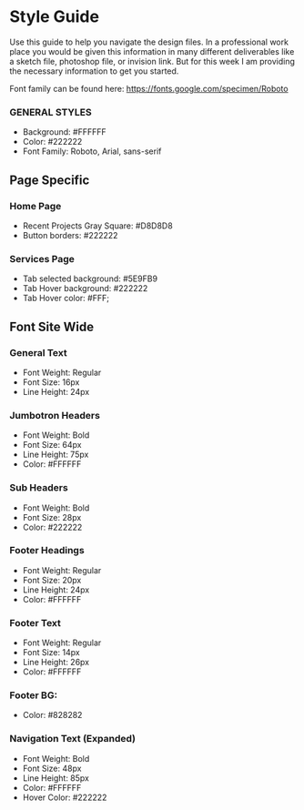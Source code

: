 # Style Guide
Use this guide to help you navigate the design files.  In a professional work place you would be given this information in many different deliverables like a sketch file, photoshop file, or invision link.  But for this week I am providing the necessary information to get you started.  

Font family can be found here: https://fonts.google.com/specimen/Roboto

### GENERAL STYLES
- Background: #FFFFFF
- Color: #222222
- Font Family: Roboto, Arial, sans-serif

## Page Specific

### Home Page
- Recent Projects Gray Square: #D8D8D8
- Button borders: #222222

### Services Page
- Tab selected background: #5E9FB9
- Tab Hover background: #222222
- Tab Hover color: #FFF;

## Font Site Wide

### General Text
- Font Weight: Regular
- Font Size: 16px
- Line Height: 24px

### Jumbotron Headers
- Font Weight: Bold
- Font Size: 64px
- Line Height: 75px
- Color: #FFFFFF

### Sub Headers
- Font Weight: Bold
- Font Size: 28px
- Color: #222222
   
### Footer Headings
- Font Weight: Regular
- Font Size: 20px
- Line Height: 24px
- Color: #FFFFFF

### Footer Text
- Font Weight: Regular
- Font Size: 14px
- Line Height: 26px
- Color: #FFFFFF

### Footer BG:
- Color: #828282

### Navigation Text (Expanded)
- Font Weight: Bold
- Font Size: 48px
- Line Height: 85px
- Color: #FFFFFF
- Hover Color: #222222
